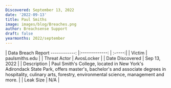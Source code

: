 ```yaml
---
Discovered: September 13, 2022
date: '2022-09-13'
title: Paul Smiths
image: images/blog/Breaches.png
author: Breachsense Support
draft: false
yearmonths: 2022/september
---
```



| Data Breach Report
------------:     |:-------------:    | :-----:|
| Victim      | paulsmiths.edu      | 
| Threat Actor      | AvosLocker      | 
| Date Discovered      | Sep 13, 2022      | 
| Description      | Paul Smith's College, located in New York's Adirondack State Park, offers master's, bachelor's and associate degrees in hospitality, culinary arts, forestry, environmental science, management and more.       | 
| Leak Size      | N/A      | 

